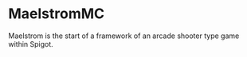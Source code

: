 # MaelstromMC

Maelstrom is the start of a framework of an arcade shooter type game within Spigot. 
